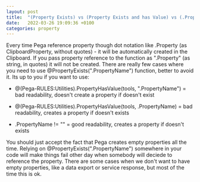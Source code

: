 ```yaml
---
layout: post
title:  "(Property Exists) vs (Property Exists and has Value) vs (.Property !=\"\")"
date:   2022-03-26 19:09:36 +0100
categories: property
---
```


Every time Pega reference property though dot notation like .Property (as ClipboardProperty, without quotes) - it will be automatically created in the Clipboard. If you pass property reference to the function as ".Property" (as string, in quotes) it will not be created.
There are really few cases where you need to use @PropertyExists(".PropertyName") function, better to avoid it.
Its up to you if you want to use:

* @(Pega-RULES:Utilities).PropertyHasValue(tools, ".PropertyName") = bad readability, doesn't create a property if doesn't exist

* @(Pega-RULES:Utilities).PropertyHasValue(tools, .PropertyName) = bad readability, creates a property if doesn't exists
	
* .PropertyName != "" = good readability, creates a property if doesn't exists


You should just accept the fact that Pega creates empty properties all the time. Relying on @PropertyExists(".PropertyName") somewhere in your code will make things fail other day when somebody will deciede to reference the property. There are some cases when we don't want to have empty properties, like a data export or service response, but most of the time this is ok.

